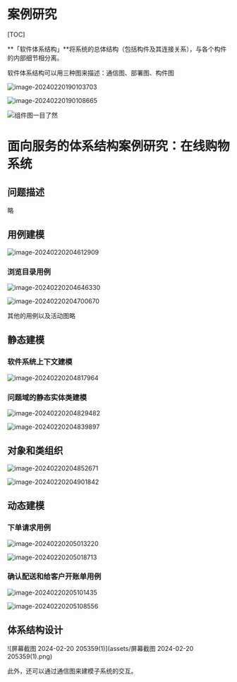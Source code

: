 # 案例研究

[TOC]

**「软件体系结构」**将系统的总体结构（包括构件及其连接关系），与各个构件的内部细节相分离。

软件体系结构可以用三种图来描述：通信图、部署图、构件图

![image-20240220190103703](assets/image-20240220190103703.png)

![image-20240220190108665](assets/image-20240220190108665.png)



![组件图一目了然](assets/02-component-diagram-overview.png)

# 面向服务的体系结构案例研究：在线购物系统

## 问题描述

略

## 用例建模

![image-20240220204612909](assets/image-20240220204612909.png)

### 浏览目录用例

![image-20240220204646330](assets/image-20240220204646330.png)

![image-20240220204700670](assets/image-20240220204700670.png)

其他的用例以及活动图略

## 静态建模

### 软件系统上下文建模

![image-20240220204817964](assets/image-20240220204817964.png)

### 问题域的静态实体类建模

![image-20240220204829482](assets/image-20240220204829482.png)

![image-20240220204839897](assets/image-20240220204839897.png)

## 对象和类组织

![image-20240220204852671](assets/image-20240220204852671.png)

![image-20240220204901842](assets/image-20240220204901842.png)

## 动态建模

### 下单请求用例

![image-20240220205013220](assets/image-20240220205013220.png)

![image-20240220205018713](assets/image-20240220205018713.png)



### 确认配送和给客户开账单用例

![image-20240220205101435](assets/image-20240220205101435.png)

![image-20240220205108556](assets/image-20240220205108556.png)

## 体系结构设计



![屏幕截图 2024-02-20 205359(1)](assets/屏幕截图 2024-02-20 205359(1).png)



此外，还可以通过通信图来建模子系统的交互。
